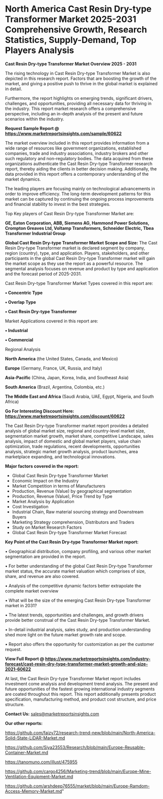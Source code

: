 # North America Cast Resin Dry-type Transformer Market 2025-2031 Comprehensive Growth, Research Statistics, Supply-Demand,  Top Players Analysis

<Strong> Cast Resin Dry-type Transformer Market Overview 2025 - 2031</strong>

The rising technology in Cast Resin Dry-type Transformer Market is also depicted in this research report. Factors that are boosting the growth of the market, and giving a positive push to thrive in the global market is explained in detail.

Furthermore, the report highlights on emerging trends, significant drivers, challenges, and opportunities, providing all necessary data for thriving in the industry. This report market research offers a comprehensive perspective, including an in-depth analysis of the present and future scenarios within the industry.

<strong>Request Sample Report @ <a href=https://www.marketreportsinsights.com/sample/60622>https://www.marketreportsinsights.com/sample/60622</a></strong>

The market overview included in this report provides information from a wide range of resources like government organizations, established companies, trade and industry associations, industry brokers and other such regulatory and non-regulatory bodies. The data acquired from these organizations authenticate the Cast Resin Dry-type Transformer research report, thereby aiding the clients in better decision making. Additionally, the data provided in this report offers a contemporary understanding of the market dynamics.

The leading players are focusing mainly on technological advancements in order to improve efficiency. The long-term development patterns for this market can be captured by continuing the ongoing process improvements and financial stability to invest in the best strategies.

Top Key players of Cast Resin Dry-type Transformer Market are:

<strong>GE, Eaton Corporation, ABB, Siemens AG, Hammond Power Solutions, Crompton Greaves Ltd, Voltamp Transformers, Schneider Electric, Tbea Transformer Industrial Group</strong>

<strong><b>Global Cast Resin Dry-type Transformer Market Scope and Size:</b></strong>
The Cast Resin Dry-type Transformer market is declared segment by company, region (country), type, and application. Players, stakeholders, and other participants in the global Cast Resin Dry-type Transformer market will gain the market scope as they use the report as a powerful resource. The segmental analysis focuses on revenue and product by type and application and the forecast period of 2025-2031.

Cast Resin Dry-type Transformer Market Types covered in this report are:

<strong>• Concentric Type

• Overlap Type

• Cast Resin Dry-type Transformer</strong>

Market Applications covered in this report are:

<strong>• Industrial

• Commercial</strong> 

Regional Analysis

<strong>North America</strong> (the United States, Canada, and Mexico)

<strong>Europe</strong> (Germany, France, UK, Russia, and Italy)

<strong>Asia-Pacific</strong> (China, Japan, Korea, India, and Southeast Asia)

<strong>South America</strong> (Brazil, Argentina, Colombia, etc.)

<strong>The Middle East and Africa</strong> (Saudi Arabia, UAE, Egypt, Nigeria, and South Africa)

<strong>Go For Interesting Discount Here: <a href=https://www.marketreportsinsights.com/discount/60622>https://www.marketreportsinsights.com/discount/60622</a></strong>

The Cast Resin Dry-type Transformer market report provides a detailed analysis of global market size, regional and country-level market size, segmentation market growth, market share, competitive Landscape, sales analysis, impact of domestic and global market players, value chain optimization, trade regulations, recent developments, opportunities analysis, strategic market growth analysis, product launches, area marketplace expanding, and technological innovations.

<strong><b>Major factors covered in the report:</b></strong>
<ul>
  <li>Global Cast Resin Dry-type Transformer Market </li>
  <li>Economic Impact on the Industry</li>
  <li>Market Competition in terms of Manufacturers</li>
  <li>Production, Revenue (Value) by geographical segmentation</li>
  <li>Production, Revenue (Value), Price Trend by Type</li>
  <li>Market Analysis by Application</li>
  <li>Cost Investigation</li>
  <li>Industrial Chain, Raw material sourcing strategy and Downstream Buyers</li>
  <li>Marketing Strategy comprehension, Distributors and Traders</li>
  <li>Study on Market Research Factors</li>
  <li>Global Cast Resin Dry-type Transformer Market Forecast</li>
</ul>

<strong><b>Key Point of the Cast Resin Dry-type Transformer Market report:</b></strong>

• Geographical distribution, company profiling, and various other market segmentation are provided in the report.

• For better understanding of the global Cast Resin Dry-type Transformer market status, the accurate market valuation which comprises of size, share, and revenue are also covered.

• Analysis of the competitive dynamic factors better extrapolate the complete market overview

• What will be the size of the emerging Cast Resin Dry-type Transformer market in 2031?

• The latest trends, opportunities and challenges, and growth drivers provide better construal of the Cast Resin Dry-type Transformer Market.

• In-detail industrial analysis, sales study, and production understanding shed more light on the future market growth rate and scope.

• Report also offers the opportunity for customization as per the customer request.

<strong><b>View Full Report @ <a href=https://www.marketreportsinsights.com/industry-forecast/cast-resin-dry-type-transformer-market-growth-and-size-2021-60622>https://www.marketreportsinsights.com/industry-forecast/cast-resin-dry-type-transformer-market-growth-and-size-2021-60622</a></b></strong>


At last, the Cast Resin Dry-type Transformer Market report includes investment come analysis and development trend analysis. The present and future opportunities of the fastest growing international industry segments are coated throughout this report. This report additionally presents product specification, manufacturing method, and product cost structure, and price structure.

<strong>Contact Us:</strong>
sales@marketreportsinsights.com

<strong>Our other reports:</strong>

<a href=https://github.com/faizy72/research-trend-new/blob/main/North-America-Solid-State-LiDAR-Market.md>https://github.com/faizy72/research-trend-new/blob/main/North-America-Solid-State-LiDAR-Market.md</a>

<a href=https://github.com/Siya23553/Research/blob/main/Europe-Reusable-Container-Market.md>https://github.com/Siya23553/Research/blob/main/Europe-Reusable-Container-Market.md</a>

<a href=https://tanomuno.com/illust/475955>https://tanomuno.com/illust/475955</a>

<a href=https://github.com/cargo4256/Marketing-trend/blob/main/Europe-Mine-Ventilation-Equipment-Market.md>https://github.com/cargo4256/Marketing-trend/blob/main/Europe-Mine-Ventilation-Equipment-Market.md</a>

<a href=https://github.com/arshdeep76555/market/blob/main/Europe-Ramdom-Access-Memory-Market.md>https://github.com/arshdeep76555/market/blob/main/Europe-Ramdom-Access-Memory-Market.md</a>"
